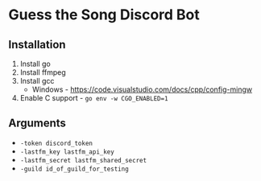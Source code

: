 # Guess the Song Discord Bot

## Installation

1. Install go
2. Install ffmpeg
3. Install gcc
    - Windows - https://code.visualstudio.com/docs/cpp/config-mingw
3. Enable C support - `go env -w CGO_ENABLED=1`

## Arguments 

- `-token discord_token`
- `-lastfm_key lastfm_api_key`
- `-lastfm_secret lastfm_shared_secret`
- `-guild id_of_guild_for_testing`
